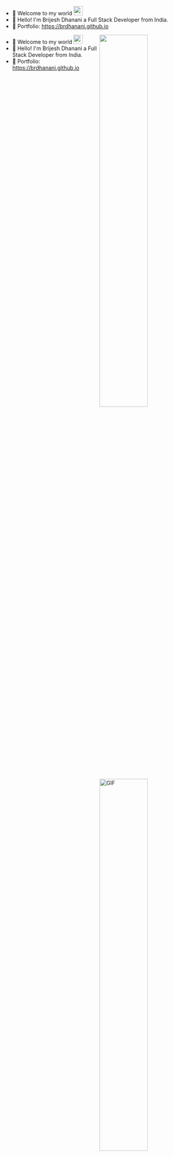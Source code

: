 * 🐳 Welcome to my world <img src="https://github.com/TheDudeThatCode/TheDudeThatCode/blob/master/Assets/Earth.gif" width="24px">
* 🐳 Hello! I'm Brijesh Dhanani a Full Stack Developer from India.
* 🐳 Portfolio: https://brdhanani.github.io

<img align="right" src="https://github-readme-stats.vercel.app/api?username=bewhale&show_icons=true&theme=tokyonight&hide_border=true" width="50%" height="auto">


* 🐳 Welcome to my world <img src="https://github.com/TheDudeThatCode/TheDudeThatCode/blob/master/Assets/Earth.gif" width="24px">
* 🐳 Hello! I'm Brijesh Dhanani a Full Stack Developer from India.
* 🐳 Portfolio: https://brdhanani.github.io

<img align="right" alt="GIF" src="https://media.giphy.com/media/836HiJc7pgzy8iNXCn/giphy.gif" width="50%" height="auto" />
